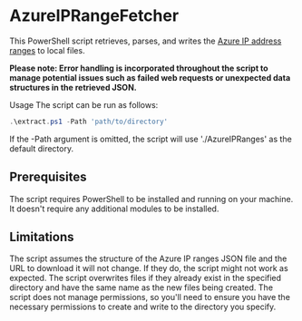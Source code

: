 # AzureIPRangeFetcher
This PowerShell script retrieves, parses, and writes the [Azure IP address ranges](https://www.microsoft.com/en-us/download/confirmation.aspx?id=56519) to local files.

**Please note: Error handling is incorporated throughout the script to manage potential issues such as failed web requests or unexpected data structures in the retrieved JSON.**

Usage
The script can be run as follows:

```powershell
.\extract.ps1 -Path 'path/to/directory'
```
If the -Path argument is omitted, the script will use './AzureIPRanges' as the default directory.

## Prerequisites
The script requires PowerShell to be installed and running on your machine. It doesn't require any additional modules to be installed.

## Limitations
The script assumes the structure of the Azure IP ranges JSON file and the URL to download it will not change. If they do, the script might not work as expected.
The script overwrites files if they already exist in the specified directory and have the same name as the new files being created.
The script does not manage permissions, so you'll need to ensure you have the necessary permissions to create and write to the directory you specify.
